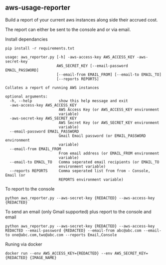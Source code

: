 aws-usage-reporter
------------------

Build a report of your current aws instances along side their accrued cost.

The report can either be sent to the console and or via email.

Install dependancies

```
pip install -r requirements.txt
```

```
usage: aws_reporter.py [-h] -aws-access-key AWS_ACCESS_KEY -aws-secret-key
                       AWS_SECRET_KEY [--email-password EMAIL_PASSWORD]
                       [--email-from EMAIL_FROM] [--email-to EMAIL_TO]
                       [--reports REPORTS]

Collates a report of running AWS instances

optional arguments:
  -h, --help            show this help message and exit
  -aws-access-key AWS_ACCESS_KEY
                        AWS Access Key (or AWS_ACCESS_KEY environment
                        variable)
  -aws-secret-key AWS_SECRET_KEY
                        AWS Secret Key (or AWS_SECRET_KEY environment
                        variable)
  --email-password EMAIL_PASSWORD
                        Gmail Email password (or EMAIL_PASSWORD environment
                        variable)
  --email-from EMAIL_FROM
                        From email address (or EMAIL_FROM environment
                        variable)
  --email-to EMAIL_TO   Comma seperated email recipients (or EMAIL_TO
                        environment variable)
  --reports REPORTS     Comma seperated list from from - Console, Email (or
                        REPORTS environment variable)
```

To report to the console

```
python aws_reporter.py --aws-secret-key {REDACTED} --aws-access-key {REDACTED}
```

To send an email (only Gmail supported) plus report to the console and email

```
python aws_reporter.py --aws-secret-key {REDACTED} --aws-access-key REDACTED --email-password {REDACTED} --email-from abc@abc.com --email-to one@abc.com,two@abc.com --reports Email,Console
```

Runing via docker

```
docker run --env AWS_ACCESS_KEY={REDACTED} --env AWS_SECRET_KEY={REDACTED} {IMAGE_NAME}
```
